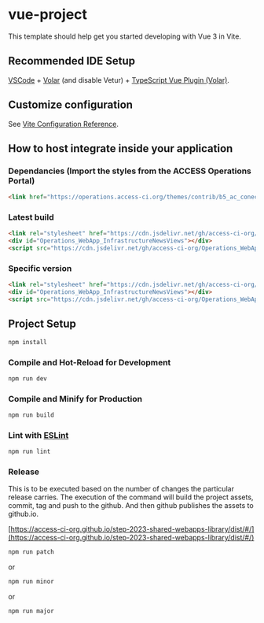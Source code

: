 # vue-project

This template should help get you started developing with Vue 3 in Vite.

## Recommended IDE Setup

[VSCode](https://code.visualstudio.com/) + [Volar](https://marketplace.visualstudio.com/items?itemName=Vue.volar) (and disable Vetur) + [TypeScript Vue Plugin (Volar)](https://marketplace.visualstudio.com/items?itemName=Vue.vscode-typescript-vue-plugin).

## Customize configuration

See [Vite Configuration Reference](https://vitejs.dev/config/).

## How to host integrate inside your application

### Dependancies (Import the styles from the ACCESS Operations Portal)
```html
<link href="https://operations.access-ci.org/themes/contrib/b5_ac_conect-v0.3.26/css/style.css" rel="stylesheet" crossorigin="anonymous">
```

### Latest build
```html
<link rel="stylesheet" href="https://cdn.jsdelivr.net/gh/access-ci-org/Operations_WebApp_InfrastructureNewsViews/dist/assets/index.css">
<div id="Operations_WebApp_InfrastructureNewsViews"></div>
<script src="https://cdn.jsdelivr.net/gh/access-ci-org/Operations_WebApp_InfrastructureNewsViews/dist/assets/index.js"></script>
```

### Specific version
```html
<link rel="stylesheet" href="https://cdn.jsdelivr.net/gh/access-ci-org/Operations_WebApp_InfrastructureNewsViews@0.0.36/dist/assets/index.css">
<div id="Operations_WebApp_InfrastructureNewsViews"></div>
<script src="https://cdn.jsdelivr.net/gh/access-ci-org/Operations_WebApp_InfrastructureNewsViews@0.0.36/dist/assets/index.js"></script>
```

## Project Setup

```sh
npm install
```

### Compile and Hot-Reload for Development

```sh
npm run dev
```

### Compile and Minify for Production

```sh
npm run build
```

### Lint with [ESLint](https://eslint.org/)

```sh
npm run lint
```

### Release

This is to be executed based on the number of changes the particular release carries. 
The execution of the command will build the project assets, commit, tag and push to the github. And then github publishes the assets to github.io.

[https://access-ci-org.github.io/step-2023-shared-webapps-library/dist/#/](https://access-ci-org.github.io/step-2023-shared-webapps-library/dist/#/)

```sh
npm run patch
```
or 
```sh
npm run minor
```
or
```sh
npm run major
```
